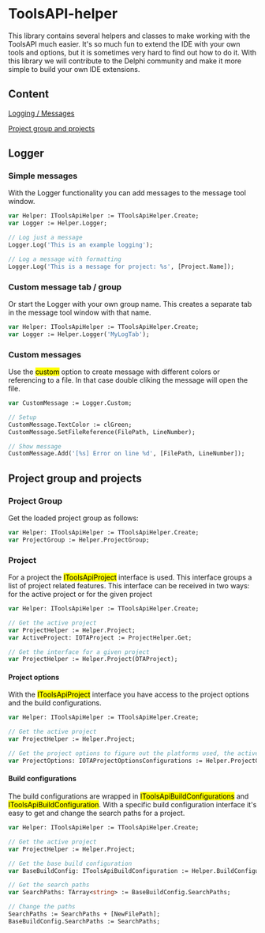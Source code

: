 # ToolsAPI-helper
This library contains several helpers and classes to make working with the ToolsAPI much easier.
It's so much fun to extend the IDE with your own tools and options, but it is sometimes very hard to find out how to do it.
With this library we will contribute to the Delphi community and make it more simple to build your own IDE extensions.

## Content
[Logging / Messages](#Logger)

[Project group and projects](#Projects)

## Logger
### Simple messages
With the Logger functionality you can add messages to the message tool window.

```Pascal
var Helper: IToolsApiHelper := TToolsApiHelper.Create;
var Logger := Helper.Logger;

// Log just a message
Logger.Log('This is an example logging');

// Log a message with formatting
Logger.Log('This is a message for project: %s', [Project.Name]);

```
### Custom message tab / group
Or start the Logger with your own group name. This creates a separate tab in the message tool window with that name.

```Pascal
var Helper: IToolsApiHelper := TToolsApiHelper.Create;
var Logger := Helper.Logger('MyLogTab');
```
### Custom messages
Use the <mark>custom</mark> option to create message with different colors or referencing to a file. In that case double cliking the message will open the file.

```Pascal
var CustomMessage := Logger.Custom;

// Setup
CustomMessage.TextColor := clGreen;
CustomMessage.SetFileReference(FilePath, LineNumber);

// Show message
CustomMessage.Add('[%s] Error on line %d', [FilePath, LineNumber]);
```

## Project group and projects

### Project Group

Get the loaded project group as follows:

```Pascal
var Helper: IToolsApiHelper := TToolsApiHelper.Create;
var ProjectGroup := Helper.ProjectGroup;
```

### Project

For a project the <mark>IToolsApiProject</mark> interface is used. This interface groups a list of project related features.
This interface can be received in two ways: for the active project or for the given project

```Pascal
var Helper: IToolsApiHelper := TToolsApiHelper.Create;

// Get the active project
var ProjectHelper := Helper.Project;
var ActiveProject: IOTAProject := ProjectHelper.Get;

// Get the interface for a given project
var ProjectHelper := Helper.Project(OTAProject);
```

#### Project options
With the <mark>IToolsApiProject</mark> interface you have access to the project options and the build configurations.

```Pascal
var Helper: IToolsApiHelper := TToolsApiHelper.Create;

// Get the active project
var ProjectHelper := Helper.Project;

// Get the project options to figure out the platforms used, the active platform, etc.
var ProjectOptions: IOTAProjectOptionsConfigurations := Helper.ProjectConfigurations;
```

#### Build configurations
The build configurations are wrapped in <mark>IToolsApiBuildConfigurations</mark> and <mark>IToolsApiBuildConfiguration</mark>. With a specific build configuration interface it's easy to get and change the search paths for a project.

```Pascal
var Helper: IToolsApiHelper := TToolsApiHelper.Create;

// Get the active project
var ProjectHelper := Helper.Project;

// Get the base build configuration
var BaseBuildConfig: IToolsApiBuildConfiguration := Helper.BuildConfigurations.Base;

// Get the search paths
var SearchPaths: TArray<string> := BaseBuildConfig.SearchPaths;

// Change the paths
SearchPaths := SearchPaths + [NewFilePath];
BaseBuildConfig.SearchPaths := SearchPaths;
```







